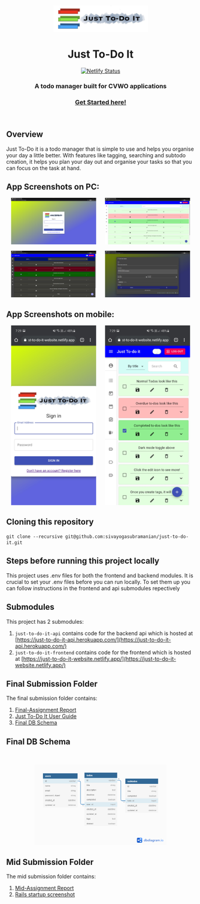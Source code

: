 <p align="center"><img width=50% src="./assets/logo.png"/></p>

<h1 align="center">Just To-Do It</h1>

<div align="center">

[![Netlify Status](https://api.netlify.com/api/v1/badges/9514b006-1e01-472a-9101-7141f12a9f1e/deploy-status)](https://app.netlify.com/sites/just-to-do-it-website/deploys)

</div>

<h3 align="center">A todo manager built for CVWO applications</h3>
<h3 align="center"><a href="https://just-to-do-it-website.netlify.app/">Get Started here!</a></h3>
<br/>

## Overview

Just To-Do it is a todo manager that is simple to use and helps you organise your day a little better. With features like tagging, searching and subtodo creation, it helps you plan your day out and organise your tasks so that you can focus on the task at hand.

## App Screenshots on PC:

<p align="center">
  <img width=45% src="./assets/login.png">
  &nbsp;&nbsp;&nbsp;&nbsp;
  <img width=45% src="./assets/home.png">
</p>
<p align="center">
  <img width=45% src="./assets/homed.png">
  &nbsp;&nbsp;&nbsp;&nbsp;
  <img width=45% src="./assets/editd.png">
</p>

## App Screenshots on mobile:

<p align="center">
  <img width=45% src="./assets/loginm.jpg">
  &nbsp;&nbsp;&nbsp;&nbsp;
  <img width=45% src="./assets/homem.jpg">
</p>

## Cloning this repository

```git
git clone --recursive git@github.com:sivayogasubramanian/just-to-do-it.git
```

## Steps before running this project locally

This project uses .env files for both the frontend and backend modules. It is crucial to set your .env files before you can run locally. To set them up you can follow instructions in the frontend and api submodules repectively

## Submodules

This project has 2 submodules:

1. `just-to-do-it-api` contains code for the backend api which is hosted at [https://just-to-do-it-api.herokuapp.com/](https://just-to-do-it-api.herokuapp.com/)
2. `just-to-do-it-frontend` contains code for the frontend which is hosted at [https://just-to-do-it-website.netlify.app/](https://just-to-do-it-website.netlify.app/)

## Final Submission Folder

The final submission folder contains:

1. [Final-Assignment Report](./final-assignment-submission/final-submission-report.pdf)
2. [Just To-Do It User Guide](./final-assignment-submission/just-to-do-it-user-guide.pdf)
3. [Final DB Schema](./final-assignment-submission/final-db-schema.pdf)

## Final DB Schema

<br/>
<p align="center"><img width=70% src="./final-assignment-submission/final-db-schema.png" /></p>

## Mid Submission Folder

The mid submission folder contains:

1. [Mid-Assignment Report](./mid-assignment-submission/mid-submission-report.pdf)
2. [Rails startup screenshot](./mid-assignment-submission/rails-default-startup-screen.png)

